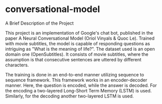 # conversational-model

A Brief Description of the Project

This project is an implementation of Google's chat bot, published in the paper A Neural Conversational Model (Oriol Vinyals & Quoc Le). Trained with movie subtitles, the model is capable of responding questions as intriguing as "What is the meaning of life?". The dataset used is an open domain one (OpenSubtitles). It consists of movie subtitles, where the assumption is that consecutive sentences are uttered by different characters.

The training is done in an end-to-end manner utilizing sequence to sequence framework. This framework works in an encoder-decoder manner. Here, the question is encoded, while the answer is decoded. For the encoding a two-layered Long-Short Term Memory (LSTM) is used. Similarly, for the decoding another two-layered LSTM is used.



